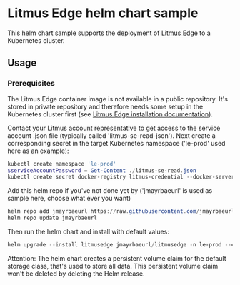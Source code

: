 # Litmus Edge helm chart sample

This helm chart sample supports the deployment of [Litmus Edge](https://litmus.io/litmus-edge) to a Kubernetes cluster.

## Usage

### Prerequisites

The Litmus Edge container image is not available in a public repository. It's stored in private repository and therefore
needs some setup in the Kubernetes cluster first (see [Litmus Edge installation documentation](https://docs.litmus.io/litmusedge/quickstart-guide/installation-and-deployments/kubernetes-installation)).

Contact your Litmus account representative to get access to the service account .json file (typically called 'litmus-se-read-json'). Next create a corresponding
secret in the target Kubernetes namespace ('le-prod' used here as an example):

```Powershell
kubectl create namespace 'le-prod'
$serviceAccountPassword = Get-Content ./litmus-se-read.json
kubectl create secret docker-registry litmus-credential --docker-server=us-docker.pkg.dev --docker-username=_json_key --docker-password=serviceAccountPassword
```

Add this helm repo if you've not done yet by ('jmayrbaeurl' is used as sample here, choose what ever you want)

```Powershell
helm repo add jmayrbaeurl https://raw.githubusercontent.com/jmayrbaeurl/helmchart-repo/master/index
helm repo update jmayrbaeurl
```

Then run the helm chart and install with default values:

```Powershell
helm upgrade --install litmusedge jmayrbaeurl/litmusedge -n le-prod --create-namespace 
```

Attention: The helm chart creates a persistent volume claim for the default storage class, that's used to store all data.
This persistent volume claim won't be deleted by deleting the Helm release.
